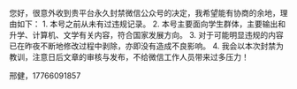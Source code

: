 您好，很意外收到贵平台永久封禁微信公众号的决定，我希望能有协商的余地，理由如下：
    1. 本号之前从未有过违规记录。
    2. 本号主要面向学生群体，主要输出和升学、计算机、文学有关内容，符合国家发展方向。
    3. 对于可能明显违规的内容已在昨夜不断地修改过程中剥除，亦即没有造成不良影响。
    4. 我会以本次封禁为教训，注意日后文章的审核与发布，不给微信工作人员带来过多压力！

邢健，17766091857
